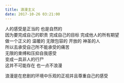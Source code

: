 ```yaml
---
title: 浪漫主义
date: 2017-10-26 03:21:00
---
```

人的感受是正当的  也是自然的   
因为要完成自己的职责 完成自己的目标 完成他人的所有期望    
做一个正义的 温暖的  无限包容的 开放的  神圣的人  
所以去承受自己所不能承受的痛苦  
无限的束缚和压抑自我感受  
变成一具非人的行尸  
这并不可能存在  也一点不浪漫   
 
浪漫是在悲剧的环境中乐观的正视并且尊重自己的感受  


